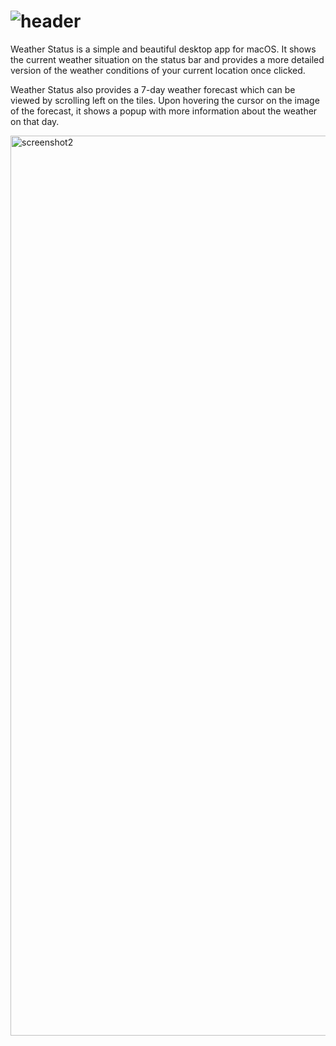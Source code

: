 # ![header](https://user-images.githubusercontent.com/45484873/55459720-d37dd400-55f8-11e9-9ccd-14f23c7125d5.png)
Weather Status is a simple and beautiful desktop app for macOS. It shows the current weather situation on the status bar and provides a more detailed version of the weather conditions of your current location once clicked.

Weather Status also provides a 7-day weather forecast which can be viewed by scrolling left on the tiles. Upon hovering the cursor on the image of the forecast, it shows a popup with more information about the weather on that day.

<img width="1440" alt="screenshot2" src="https://user-images.githubusercontent.com/45484873/55458775-957fb080-55f6-11e9-9d87-f57ab394ec5c.png">
